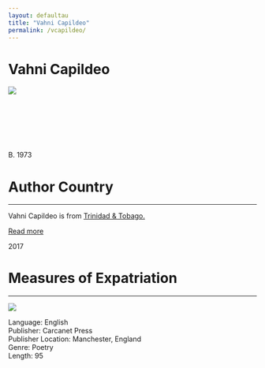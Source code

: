 ```yaml
---
layout: defaultau
title: "Vahni Capildeo"
permalink: /vcapildeo/
---
```

<!-- partial:index.partial.html -->
<div class="content">
    <h1>Vahni Capildeo</h1>
    <div class="quote">
        <div><img src="https://www.scottishpoetrylibrary.org.uk/wp-content/uploads/2018/05/Vahni-Capildeo-Forward-Prize-for-Best-Collection-winner.jpg" class="logo"></div>
    </div>
    <div class="timeline">
        <div style="padding-bottom:100px;"></div>
        <div class="block">
            <div class="date right"><p class="right">B. 1973</p></div>
            <div class="dot"></div>
            <div class="left first">
            <div class="author_country">
                <h1>Author Country</h1><hr>
          <div class="aclocation">  <p>Vahni Capildeo is from <a href="{{ site.baseurl }}/3">Trinidad & Tobago.</a></p></div>
              <div class="acreadmore">  <a href="https://en.wikipedia.org/wiki/Vahni_Capildeo" target="_blank">Read more</a> </div>
            </div>
            </div>
        </div>
        <div class="block">
            <div class="date left"><p class="left">2017</p></div>
            <div class="dot"></div>
            <div class="right hide">
                <h1>Measures of Expatriation</h1><hr>
                <p><img src="https://i.gr-assets.com/images/S/compressed.photo.goodreads.com/books/1447139491l/27248135.jpg"></p>
                <p>
                Language: English<br>
                Publisher: Carcanet Press<br>
                Publisher Location: Manchester, England<br>
                Genre: Poetry<br>
                Length: 95<br>
                </p>
            </div>
        </div>
  <!-- partial -->
<script src='https://cdnjs.cloudflare.com/ajax/libs/jquery/3.1.1/jquery.min.js'></script><script  src="{{ site.baseurl }}/assets/js/authorscript.js"></script>